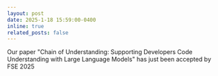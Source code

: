 ```yaml
---
layout: post
date: 2025-1-18 15:59:00-0400
inline: true
related_posts: false
---
```


Our paper "Chain of Understanding: Supporting Developers Code
Understanding with Large Language Models" has just been accepted by FSE 2025
